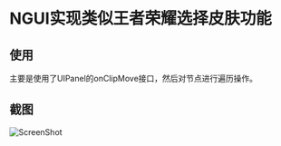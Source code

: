 # NGUI实现类似王者荣耀选择皮肤功能

## 使用
主要是使用了UIPanel的onClipMove接口，然后对节点进行遍历操作。


## 截图
![ScreenShot](https://github.com/hoooooo/nguiScrollView/blob/main/Assets/screencast.gif)